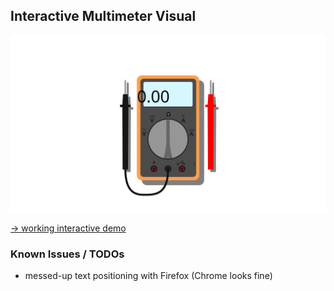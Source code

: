 ## Interactive Multimeter Visual

![](visual-multimeter.svg)

[→ working interactive demo](https://jango-fx.github.io/visuals-multimeter/visual-multimeter.svg)

### Known Issues / TODOs
- messed-up text positioning with Firefox (Chrome looks fine)